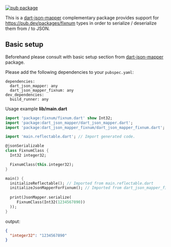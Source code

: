 [![pub package](https://img.shields.io/pub/v/dart_json_mapper_fixnum.svg)](https://pub.dartlang.org/packages/dart_json_mapper_fixnum)

This is a [dart-json-mapper][1] complementary package provides support for https://pub.dev/packages/fixnum types in order to serialize / deserialize them from / to JSON.
 
## Basic setup

Beforehand please consult with basic setup section from [dart-json-mapper][1] package. 

Please add the following dependencies to your `pubspec.yaml`:

```
dependencies:
  dart_json_mapper: any
  dart_json_mapper_fixnum: any
dev_dependencies:
  build_runner: any
```

Usage example
**lib/main.dart**
```dart
import 'package:fixnum/fixnum.dart' show Int32;
import 'package:dart_json_mapper/dart_json_mapper.dart';
import 'package:dart_json_mapper_fixnum/dart_json_mapper_fixnum.dart';

import 'main.reflectable.dart'; // Import generated code.

@jsonSerializable
class FixnumClass {
  Int32 integer32;

  FixnumClass(this.integer32);
}

main() {
  initializeReflectable(); // Imported from main.reflectable.dart
  initializeJsonMapperForFixnum(); // Imported from dart_json_mapper_fixnum
  
  print(JsonMapper.serialize(
     FixnumClass(Int32(1234567890))
  ));
}
```
output:
```json
{
  "integer32": "1234567890"
}
```

[1]: https://github.com/k-paxian/dart-json-mapper